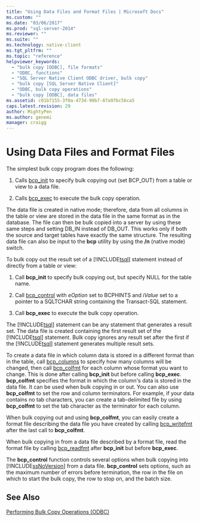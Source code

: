 ```yaml
---
title: "Using Data Files and Format Files | Microsoft Docs"
ms.custom: ""
ms.date: "03/06/2017"
ms.prod: "sql-server-2014"
ms.reviewer: ""
ms.suite: ""
ms.technology: native-client
ms.tgt_pltfrm: ""
ms.topic: "reference"
helpviewer_keywords: 
  - "bulk copy [ODBC], file formats"
  - "ODBC, functions"
  - "SQL Server Native Client ODBC driver, bulk copy"
  - "bulk copy [SQL Server Native Client]"
  - "ODBC, bulk copy operations"
  - "bulk copy [ODBC], data files"
ms.assetid: c01b7155-3f0a-473d-90b7-87a97bc56ca5
caps.latest.revision: 29
author: MightyPen
ms.author: genemi
manager: craigg
---
```

# Using Data Files and Format Files
  The simplest bulk copy program does the following:  
  
1.  Calls [bcp_init](../native-client-odbc-extensions-bulk-copy-functions/bcp-init.md) to specify bulk copying out (set BCP_OUT) from a table or view to a data file.  
  
2.  Calls [bcp_exec](../native-client-odbc-extensions-bulk-copy-functions/bcp-exec.md) to execute the bulk copy operation.  
  
 The data file is created in native mode; therefore, data from all columns in the table or view are stored in the data file in the same format as in the database. The file can then be bulk copied into a server by using these same steps and setting DB_IN instead of DB_OUT. This works only if both the source and target tables have exactly the same structure. The resulting data file can also be input to the **bcp** utility by using the **/n** (native mode) switch.  
  
 To bulk copy out the result set of a [!INCLUDE[tsql](../../includes/tsql-md.md)] statement instead of directly from a table or view:  
  
1.  Call **bcp_init** to specify bulk copying out, but specify NULL for the table name.  
  
2.  Call [bcp_control](../native-client-odbc-extensions-bulk-copy-functions/bcp-control.md) with *eOption* set to BCPHINTS and *iValue* set to a pointer to a SQLTCHAR string containing the Transact-SQL statement.  
  
3.  Call **bcp_exec** to execute the bulk copy operation.  
  
 The [!INCLUDE[tsql](../../includes/tsql-md.md)] statement can be any statement that generates a result set. The data file is created containing the first result set of the [!INCLUDE[tsql](../../includes/tsql-md.md)] statement. Bulk copy ignores any result set after the first if the [!INCLUDE[tsql](../../includes/tsql-md.md)] statement generates multiple result sets.  
  
 To create a data file in which column data is stored in a different format than in the table, call [bcp_columns](../native-client-odbc-extensions-bulk-copy-functions/bcp-columns.md) to specify how many columns will be changed, then call [bcp_colfmt](../native-client-odbc-extensions-bulk-copy-functions/bcp-colfmt.md) for each column whose format you want to change. This is done after calling **bcp_init** but before calling **bcp_exec**. **bcp_colfmt** specifies the format in which the column's data is stored in the data file. It can be used when bulk copying in or out. You can also use **bcp_colfmt** to set the row and column terminators. For example, if your data contains no tab characters, you can create a tab-delimited file by using **bcp_colfmt** to set the tab character as the terminator for each column.  
  
 When bulk copying out and using **bcp_colfmt**, you can easily create a format file describing the data file you have created by calling [bcp_writefmt](../native-client-odbc-extensions-bulk-copy-functions/bcp-writefmt.md) after the last call to **bcp_colfmt**.  
  
 When bulk copying in from a data file described by a format file, read the format file by calling [bcp_readfmt](../native-client-odbc-extensions-bulk-copy-functions/bcp-readfmt.md) after **bcp_init** but before **bcp_exec**.  
  
 The **bcp_control** function controls several options when bulk copying into [!INCLUDE[ssNoVersion](../../includes/ssnoversion-md.md)] from a data file. **bcp_control** sets options, such as the maximum number of errors before termination, the row in the file on which to start the bulk copy, the row to stop on, and the batch size.  
  
## See Also  
 [Performing Bulk Copy Operations &#40;ODBC&#41;](performing-bulk-copy-operations-odbc.md)  
  
  
